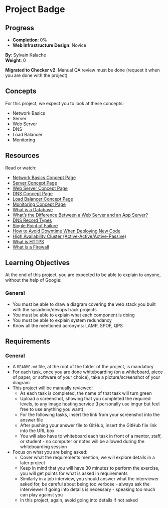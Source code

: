 # Project Badge

## Progress
- **Completion**: 0%
- **Web Infrastructure Design**: Novice

**By**: Sylvain Kalache  
**Weight**: 0  

**Migrated to Checker v2**: Manual QA review must be done (request it when you are done with the project)



## Concepts

For this project, we expect you to look at these concepts:
- Network Basics
- Server
- Web Server
- DNS
- Load Balancer
- Monitoring

## Resources

Read or watch:
- [Network Basics Concept Page](#)
- [Server Concept Page](#)
- [Web Server Concept Page](#)
- [DNS Concept Page](#)
- [Load Balancer Concept Page](#)
- [Monitoring Concept Page](#)
- [What is a Database](#)
- [What’s the Difference Between a Web Server and an App Server?](#)
- [DNS Record Types](#)
- [Single Point of Failure](#)
- [How to Avoid Downtime When Deploying New Code](#)
- [High Availability Cluster (Active-Active/Active-Passive)](#)
- [What is HTTPS](#)
- [What is a Firewall](#)

## Learning Objectives

At the end of this project, you are expected to be able to explain to anyone, without the help of Google:

### General
- You must be able to draw a diagram covering the web stack you built with the sysadmin/devops track projects
- You must be able to explain what each component is doing
- You must be able to explain system redundancy
- Know all the mentioned acronyms: LAMP, SPOF, QPS

## Requirements

### General
- A `README.md` file, at the root of the folder of the project, is mandatory
- For each task, once you are done whiteboarding (on a whiteboard, piece of paper, or software of your choice), take a picture/screenshot of your diagram
- This project will be manually reviewed:
  - As each task is completed, the name of that task will turn green
  - Upload a screenshot, showing that you completed the required levels, to any image hosting service (I personally use imgur but feel free to use anything you want).
  - For the following tasks, insert the link from your screenshot into the answer file
  - After pushing your answer file to GitHub, insert the GitHub file link into the URL box
  - You will also have to whiteboard each task in front of a mentor, staff, or student - no computer or notes will be allowed during the whiteboarding session
- Focus on what you are being asked:
  - Cover what the requirements mention, we will explore details in a later project
  - Keep in mind that you will have 30 minutes to perform the exercise, you will get points for what is asked in requirements
  - Similarly in a job interview, you should answer what the interviewer asked for, be careful about being too verbose - always ask the interviewer if going into details is necessary - speaking too much can play against you
  - In this project, again, avoid going into details if not asked
